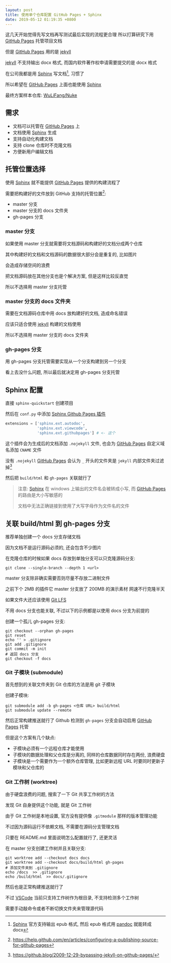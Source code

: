 ```yaml
---
layout: post
title: 使用单个仓库配置 GitHub Pages + Sphinx
date: 2019-05-12 01:19:35 +0800
---
```


这几天开始觉得先写文档再写测试最后实现的流程更合理 所以打算研究下用 [GitHub Pages] 托管项目文档

但是 [GitHub Pages] 用的是 [jekyll]

[jekyll] 不支持输出 docx 格式, 而国内软件著作权申请需要提交的是 docx 格式

在公司我都是用 [Sphinx] 写文档[^1], 习惯了

所以希望在 [GitHub Pages] 上面也能使用 [Sphinx]

最终方案样本仓库: [WuLiFang/Nuke](https://github.com/WuLiFang/Nuke)

## 需求

- 文档可以托管在 [GitHub Pages] 上
- 文档使用 [Sphinx] 生成
- 支持自动化构建文档
- 支持 clone 仓库时不克隆文档
- 方便新用户编辑文档

## 托管位置选择

使用 [Sphinx] 就不能提供 [GitHub Pages] 提供的构建流程了

需要把构建好的文件放到 GitHub 支持的托管位置[^2]:

- master 分支
- master 分支的 docs 文件夹
- gh-pages 分支

### master 分支

如果使用 master 分支就需要将文档源码和构建好的文档分成两个仓库

其中构建好的文档和文档源码的数据很大部分会是重复的, 比如图片

会造成存储空间的浪费

把文档源码放在其他分支也是个解决方案, 但是这样比较反直觉

所以不选择用 master 分支托管

### master 分支的 docs 文件夹

需要在文档源码仓库中用 docs 放构建好的文档, 造成命名错误

应该只适合使用 [jekyll] 构建的文档使用

所以不选择用 master 分支的 docs 文件夹

### gh-pages 分支

用 gh-pages 分支托管需要实现从一个分支构建到另一个分支

看上去没什么问题, 所以最后就决定用 gh-pages 分支托管

## Sphinx 配置

直接 `sphinx-quickstart` 创建项目

然后在 `conf.py` 中添加 [Sphinx Github Pages 插件]

```python
extensions = ['sphinx.ext.autodoc',
              'sphinx.ext.viewcode',
              'sphinx.ext.githubpages'] # <- 这个
```

这个插件会为生成后的文档添加 `.nojekyll` 文件, 也会为 [GitHub Pages] 自定义域名添加 `CNAME` 文件

没有 `.nojekyll` [GitHub Pages] 会认为 `_` 开头的文件夹是 `jekyll` 内部文件夹过滤掉[^3]

然后把 `build/html` 和 `gh-pages` 关联就行了

> 注意: [Sphinx] 在 windows 上输出的文件名会被转成小写, 而 [GitHub Pages] 的路由是大小写敏感的
>
> 文档中无法正确链接到使用了大写字母作为文件名的文件

## 关联 build/html 到 gh-pages 分支

推荐单独创建一个 docs 分支存储文档

因为文档不是运行源码必须的, 还会包含不少图片

在克隆仓库的时候如果 docs 存放到单独分支可以只克隆源码分支:

```shell
git clone --single-branch --depth 1 <url>
```

master 分支除非确实需要否则尽量不存放二进制文件

之前下个 2MB 的插件它 master 分支放了 200MB 的演示素材 网速不行克隆半天

如果文件大还应该使用 [Git LFS]

不用 docs 分支也能关联, 不过以下的示例都是以使用 docs 分支为前提的

创建一个孤儿 gh-pages 分支:

```shell
git checkout --orphan gh-pages
git reset
echo '' > .gitignore
git add .gitignore
git commit -m init
# 返回 docs 分支
git checkout -f docs
```

### Git 子模块 (submodule)

首先想到的关联文件夹到 Git 仓库的方法是用 git 子模块

创建子模块:

```shell
git submodule add -b gh-pages <仓库 URL> build/html
git submodule update --remote
```

然后正常构建推送就行了
Github 检测到 `gh-pages` 分支会自动启用 [GitHub Pages] 托管

但是这个方案有几个缺点:

- 子模块必须有一个远程仓库才能使用
- 子模块的数据处理和父仓库是分离的, 同样的仓库数据同时存在两份, 浪费硬盘
- 子模块是一个需要作为一个额外仓库管理, 比如更新远程 URL 时要同时更新子模块和父仓库的

### Git 工作树 (worktree)

由于硬盘浪费的问题, 搜索了一下 Git 共享工作树的方法

发现 Git 自身提供这个功能, 就是 Git 工作树

由于 Git 工作树是本地设置, 官方没有提供像 `.gitmodule` 那样的版本管理功能

不过因为源码运行不依赖文档, 不需要在源码分支管理文档

只要在 README.md 里面说明怎么配置就行了, 还更灵活

在 master 分支创建工作树并且关联分支:

```shell
git worktree add --checkout docs docs
git worktree add --checkout docs/build/html gh-pages
# 添加文件夹到 .gitignore
echo /docs  >> .gitignore
echo /build/html  >> docs/.gitignore
```

然后也是正常构建推送就行了

不过 [VSCode] 当前只支持工作树作为根目录, 不支持检测多个工作树

需要手动敲命令或者不断切换文件夹来管理源代码

[^1]: [Sphinx] 官方支持输出 epub 格式, 然后 epub 格式用 [pandoc] 就能转成 docx
[^2]: <https://help.github.com/en/articles/configuring-a-publishing-source-for-github-pages>
[^3]: <https://github.blog/2009-12-29-bypassing-jekyll-on-github-pages/>

[sphinx]: https://www.sphinx-doc.org
[sphinx github pages 插件]: https://www.sphinx-doc.org/en/master/usage/extensions/githubpages.html
[vscode]: https://code.visualstudio.com/
[github pages]: https://pages.github.com/
[git lfs]: https://git-lfs.github.com/
[pandoc]: https://pandoc.org/
[jekyll]: https://jekyllrb.com/

